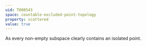 ```yaml
---
uid: T000543
space: countable-excluded-point-topology
property: scattered
value: true
---
```

As every non-empty subspace clearly contains an isolated point.

